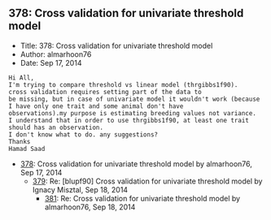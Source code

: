 ## 378: Cross validation for univariate threshold model

- Title: 378: Cross validation for univariate threshold model
- Author: almarhoon76
- Date: Sep 17, 2014

```
Hi All,
I'm trying to compare threshold vs linear model (thrgibbs1f90).   cross validation requires setting part of the data to
be missing, but in case of univariate model it wouldn't work (because I have only one trait and some animal don't have
observations).my purpose is estimating breeding values not variance.
I understand that in order to use thrgibbs1f90, at least one trait should has an observation.
I don't know what to do. any suggestions?  
Thanks 
Hamad Saad
```

- [378](0378.md): Cross validation for univariate threshold model by almarhoon76, Sep 17, 2014
    - [379](0379.md): Re: [blupf90] Cross validation for univariate threshold model by Ignacy Misztal, Sep 18, 2014
        - [381](0381.md): Re: Cross validation for univariate threshold model by almarhoon76, Sep 18, 2014
